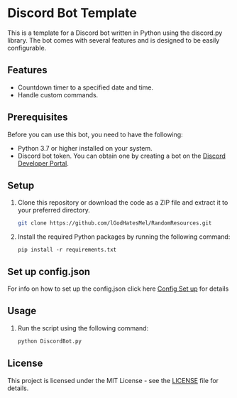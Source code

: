 # Discord Bot Template

This is a template for a Discord bot written in Python using the discord.py library. The bot comes with several features and is designed to be easily configurable.

## Features

- Countdown timer to a specified date and time.
- Handle custom commands.

## Prerequisites

Before you can use this bot, you need to have the following:

- Python 3.7 or higher installed on your system.
- Discord bot token. You can obtain one by creating a bot on the [Discord Developer Portal](https://discord.com/developers/applications).

## Setup

1. Clone this repository or download the code as a ZIP file and extract it to your preferred directory.

   ```bash
   git clone https://github.com/lGodHatesMel/RandomResources.git

2. Install the required Python packages by running the following command:

   ```shell
   pip install -r requirements.txt

## Set up config.json

For info on how to set up the config.json click here [Config Set up](ConfigSetup.md) for details

## Usage

1. Run the script using the following command:
   ```bash
   python DiscordBot.py

## License

This project is licensed under the MIT License - see the [LICENSE](LICENSE) file for details.